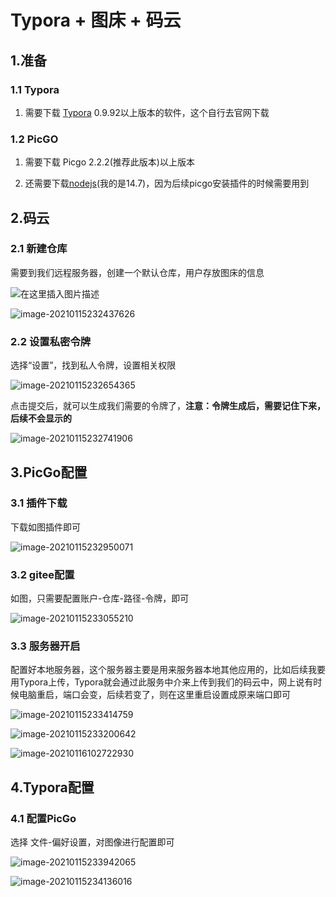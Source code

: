 # Typora + 图床 + 码云

## 1.准备
### 1.1 Typora
1. 需要下载 [Typora](https://www.typora.io/#windows) 0.9.92以上版本的软件，这个自行去官网下载

### 1.2 PicGO

1. 需要下载 Picgo 2.2.2(推荐此版本)以上版本

2. 还需要下载[nodejs](http://nodejs.cn/download/)(我的是14.7)，因为后续picgo安装插件的时候需要用到

## 2.码云

### 2.1 新建仓库

需要到我们远程服务器，创建一个默认仓库，用户存放图床的信息

![在这里插入图片描述](https://gitee.com/wuyilong/picture-bed/raw/master/img/watermark,type_ZmFuZ3poZW5naGVpdGk,shadow_10,text_aHR0cHM6Ly9ibG9nLmNzZG4ubmV0L3UwMTAyNDcxNjY=,size_16,color_FFFFFF,t_70)



![image-20210115232437626](https://gitee.com/wuyilong/picture-bed/raw/master/img/2262499581f151695d290106f558bf24.png)

### 2.2 设置私密令牌

选择“设置”，找到私人令牌，设置相关权限

![image-20210115232654365](https://gitee.com/wuyilong/picture-bed/raw/master/img/10f3185685562b71b73c9c12f2b7db11.png)

点击提交后，就可以生成我们需要的令牌了，**注意：令牌生成后，需要记住下来，后续不会显示的**

![image-20210115232741906](https://gitee.com/wuyilong/picture-bed/raw/master/img/2f825485c45abbdfc1f74d958ea6873b.png)

## 3.PicGo配置

### 3.1 插件下载

下载如图插件即可

![image-20210115232950071](https://gitee.com/wuyilong/picture-bed/raw/master/img/42f337054c31d7b42da60c574342b44e.png)

### 3.2 gitee配置

如图，只需要配置账户-仓库-路径-令牌，即可

![image-20210115233055210](https://gitee.com/wuyilong/picture-bed/raw/master/img/c071083818bb128b180fdb801c136b96.png)

### 3.3 服务器开启

配置好本地服务器，这个服务器主要是用来服务器本地其他应用的，比如后续我要用Typora上传，Typora就会通过此服务中介来上传到我们的码云中，网上说有时候电脑重启，端口会变，后续若变了，则在这里重启设置成原来端口即可

![image-20210115233414759](C:\Users\Administrator\Desktop\新建文件夹\e8eadc100083b3021300820ddaad4a84.png)



![image-20210115233200642](https://gitee.com/wuyilong/picture-bed/raw/master/img/aa8aad61eddb9db27f76a7c2e5622325.png)



![image-20210116102722930](https://gitee.com/wuyilong/picture-bed/raw/master/img/6e4fbcfd709681e58eb3d8bc543b8469.png)

## 4.Typora配置

### 4.1 配置PicGo

选择 文件-偏好设置，对图像进行配置即可

![image-20210115233942065](https://gitee.com/wuyilong/picture-bed/raw/master/img/769d2a15cff4d835d6ff65707ec2e223.png)



![image-20210115234136016](https://gitee.com/wuyilong/picture-bed/raw/master/img/53bce1c00f2a97b35d2f3c31c424cf97.png)
